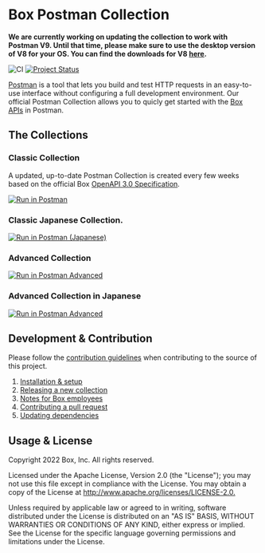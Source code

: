 # Box Postman Collection

**We are currently working on updating the collection to work with Postman V9. Until that time, please make sure to use the desktop version of V8 for your OS. You can find the downloads for V8 [here][v8].**

![CI](https://github.com/box/box-postman/workflows/CI/badge.svg) [![Project Status](https://opensource.box.com/badges/active.svg)](http://opensource.box.com/badges)

[Postman](https://www.getpostman.com/) is a tool that lets you build and test HTTP requests in an easy-to-use interface without configuring a full development environment. Our official Postman Collection allows you to quicly get started with the [Box APIs](https://developer.box.com/) in Postman.

## The Collections

### Classic Collection

A updated, up-to-date Postman Collection is created every few weeks based on
the official Box [OpenAPI 3.0 Specification][openapi].

[![Run in Postman](https://run.pstmn.io/button.svg)][english]

### Classic Japanese Collection.

[![Run in Postman (Japanese)](https://run.pstmn.io/button.svg)][japanese]

### Advanced Collection
[![Run in Postman Advanced](https://run.pstmn.io/button.svg)][advanced]

### Advanced Collection in Japanese
[![Run in Postman Advanced](https://run.pstmn.io/button.svg)][advanced-jp]

## Development & Contribution

Please follow the [contribution guidelines](./CONTRIBUTING.md) when contributing
to the source of this project.

1. [Installation & setup](./docs/index.md)
2. [Releasing a new collection](./docs/release.md)
3. [Notes for Box employees](./docs/boxers.md)
4. [Contributing a pull request](./docs/pull-request.md)
5. [Updating dependencies](./docs/dependencies.md)

## Usage & License

Copyright 2022 Box, Inc. All rights reserved.

Licensed under the Apache License, Version 2.0 (the "License"); you may not use
this file except in compliance with the License. You may obtain a copy of the
License at <http://www.apache.org/licenses/LICENSE-2.0.>

Unless required by applicable law or agreed to in writing, software distributed
under the License is distributed on an "AS IS" BASIS, WITHOUT WARRANTIES OR
CONDITIONS OF ANY KIND, either express or implied. See the License for the
specific language governing permissions and limitations under the License.

[legacy]: https://app.getpostman.com/run-collection/768279fde466dffc5511

[openapi]: https://github.com/box/box-openapi

[english]: https://god.gw.postman.com/run-collection/8119550-b5ea2aeb-c82a-425d-baff-ed5dfd1d7659?action=collection%2Ffork&collection-url=entityId%3D8119550-b5ea2aeb-c82a-425d-baff-ed5dfd1d7659%26entityType%3Dcollection%26workspaceId%3D1a5945ff-a292-42c7-91c5-2cf3cdc68492

[advanced]: https://god.gw.postman.com/run-collection/8119550-373aba62-5af5-459b-b9a4-e9db77f947a5?action=collection%2Ffork&collection-url=entityId%3D8119550-373aba62-5af5-459b-b9a4-e9db77f947a5%26entityType%3Dcollection%26workspaceId%3D1a5945ff-a292-42c7-91c5-2cf3cdc68492

[advanced-jp]: https://god.gw.postman.com/run-collection/8119550-9899c10b-11bb-4f53-9938-fced213a14d0?action=collection%2Ffork&collection-url=entityId%3D8119550-9899c10b-11bb-4f53-9938-fced213a14d0%26entityType%3Dcollection%26workspaceId%3D1a5945ff-a292-42c7-91c5-2cf3cdc68492

[japanese]: https://app.getpostman.com/run-collection/71097146282762048e55
[v8]: https://learning.postman.com/docs/administration/upgrading/#downloading-postman-v8
